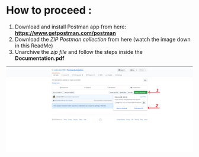 # How to proceed :

  1. Download and install Postman app from here: **https://www.getpostman.com/postman**
  1. Download the *ZIP Postman collection* from here (watch the image down in this ReadMe)
  1. Unarchive the *zip file* and follow the steps inside the **Documentation.pdf**

![Download zip collection image](./download.png)